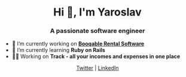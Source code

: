 <h1 align="center">Hi 👋, I'm Yaroslav</h1>
<h3 align="center">A passionate software engineer</h3>

- 🔭 I’m currently working on **[Booqable Rental Software](https://booqable.com)**
- 🌱 I’m currently learning **Ruby on Rails**
- 👨‍💻 Working on **Track - all your incomes and expenses in one place**

<div align="center">
<a href="https://twitter.com/thecoorum" target="_blank">Twitter</a>
|
<a href="https://linkedin.com/in/thecoorum" target="_blank">LinkedIn</a>
</div>
